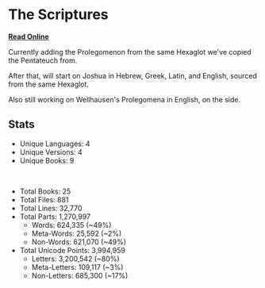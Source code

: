 # The Scriptures

**[Read Online](https://r-neal-kelly.github.io/the_scriptures/)**

Currently adding the Prolegomenon from the same Hexaglot we've copied the Pentateuch from.

After that, will start on Joshua in Hebrew, Greek, Latin, and English, sourced from the same Hexaglot.

Also still working on Wellhausen's Prolegomena in English, on the side.

## Stats

- Unique Languages: 4
- Unique Versions: 4
- Unique Books: 9

<br>

- Total Books: 25
- Total Files: 881
- Total Lines: 32,770
- Total Parts: 1,270,997
    - Words: 624,335 (~49%)
    - Meta-Words: 25,592 (~2%)
    - Non-Words: 621,070 (~49%)
- Total Unicode Points: 3,994,959
    - Letters: 3,200,542 (~80%)
    - Meta-Letters: 109,117 (~3%)
    - Non-Letters: 685,300 (~17%)

